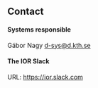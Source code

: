 ## Contact

#### Systems responsible
Gábor Nagy 
d-sys@d.kth.se

#### The IOR Slack
URL: https://ior.slack.com
